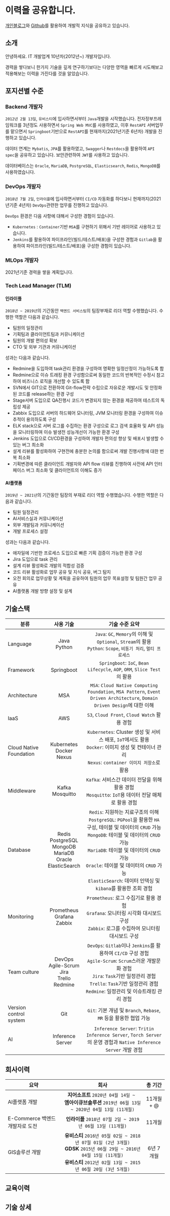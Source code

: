 # 이력을 공유합니다.

[개인블로그](https://yeti.tistory.com/)와 [Github](https://github.com/amansman77)를 활용하여 개발적 지식을 공유하고 있습니다.

## 소개

안녕하세요.
IT 개발업계 10년차(2012년~) 개발자입니다.

경력을 쌓다보니 한가지 기술을 깊게 연구하기보다는 다양한 영역을 빠르게 시도해보고 적용해보는 이력을 가진다를 것을 알았습니다.

## 포지션별 수준

### Backend 개발자

`2012년 2월 13일`, `유비스티`에 입사하면서부터 `Java`개발을 시작했습니다.
전자정부프레임워크를 3년정도 사용하면서 `Spring Web MVC`를 사용하였고, 이후 `RestAPI` 서버업무를 맡으면서 `Springboot`기반으로 `RestAPI`를 현재까지(2021년기준 6년차) 개발을 진행하고 있습니다.

데이터 연계는 `Mybatis`, `JPA`를 활용하였고, `Swagger`나 `Restdocs`을 활용하여 `API spec`을 공유하고 있습니다.
보안관련하여 `JWT`를 사용하고 있습니다.

데이터베이스는 `Oracle`, `MariaDB`, `PostgreSQL`, `Elasticsearch`, `Redis`, `MongoDB`를 사용하였습니다.

### DevOps 개발자

`2018년 7월 2일`, `인라이플`에 입사하면서부터 `CI/CD` 자동화를 하다보니 현재까지(2021년기준 4년차) `DevOps`관련한 업무를 진행하고 있습니다.

`DevOps` 환경은 다음 사항에 대해서 구성한 경험이 있습니다.
- `Kubernetes` : `Container`기반 `MSA`를 구현하기 위해서 기반 레이어로 사용하고 있습니다.
- `Jenkins`를 활용하여 파이프라인(빌드/테스트/배포)을 구성한 경험과 `Gitlab`을 활용하여 파이프라인(빌드/테스트/배포)을 구성한 경험이 있습니다.

### MLOps 개발자

2021년기준 경력을 쌓을 계획입니다.

### Tech Lead Manager (TLM)

#### 인라이플

`2018년 ~ 2019년`의 기간동안 `백엔드 서비스팀`의 팀장부재로 리더 역할 수행했습니다.
수행한 역할은 다음과 같습니다.
- 팀원의 일정관리
- 기획팀과 클라이언트팀과 커뮤니케이션
- 팀원의 개발 편의성 확보
- CTO 및 외부 기관과 커뮤니케이션

성과는 다음과 같습니다.
- Redmine을 도입하여 task관리 환경을 구성하여 명확한 일정산정이 가능하도록 함
- Redmine으로 이슈 트래킹 환경 구성함으로써 동일한 코드의 반복적인 수정시 참고하여 비즈니스 로직을 개선할 수 있도록 함 
- SVN에서 GIT으로 전환하여 Git-flow전략 수립으로 자유로운 개발시도 및 안정화된 코드를 release하는 환경 구성
- Stage서버 도입으로 QA진행시 코드가 변경되지 않는 환경을 제공하여 테스트의 독립성 제공
- Zabbix 도입으로 서버의 하드웨어 모니터링, JVM 모니터링 환경을 구성하여 이슈 추적이 용의하도록 구성
- ELK stack으로 서버 로그를 수집하는 환경 구성으로 로그 검색 효율화 및 API 성능을 모니터링하여 이슈 발생전 성능개선이 가능한 환경 구성
- Jenkins 도입으로 CI/CD환경을 구성하여 개발자 편의성 향상 및 배포시 발생할 수 있는 버그 최소화
- 설계 리뷰를 활성화하여 구현전에 충분한 논의를 함으로써 개발 진행사항에 대한 번복 최소화
- 기획변경에 따른 클라이언트 개발자와 API flow 리뷰를 진행하여 사전에 API 인터페이스 버그 최소화 및 클라이언트의 이해도 증가

#### AI플랫폼

`2019년 ~ 2021년`의 기간동안 팀장의 부재로 리더 역할 수행했습니다.
수행한 역할은 다음과 같습니다.
- 팀원 일정관리
- AI서비스실과 커뮤니케이션
- 외부 개발팀과 커뮤니케이션
- 개발 프로세스 설정

성과는 다음과 같습니다.
- 애자일에 기반한 프로세스 도입으로 빠른 기획 검증이 가능한 환경 구성
- Jira 도입으로 task 관리
- 설계 리뷰 활성화로 개발의 적합성 검증
- 코드 리뷰 활성화로 업무 공유 및 지식 공유, 버그 탐지
- 오전 회의로 업무상황 및 계획을 공유하여 팀원의 업무 목표설정 및 팀원간 업무 공유
- AI플랫폼 개발 방향 설정 및 설계

## 기술스택

| 분류 | 사용 기술 | 기술 수준 요약 |
|---|:---:|:---:|
| Language | Java <br/> Python | `Java`: `GC`, `Memory`의 이해 및 `Optional`, `Stream`의 활용 <br/> `Python`: `Scope`, `비동기 처리`, `멀티 프로세스`  |
| Framework | Springboot | `Springboot`: `IoC`, `Bean Lifecycle`, `AOP`, `ORM`, `Slice Test`의 활용 |
| Architecture | MSA | `MSA`: `Cloud Native Computing Foundation`, `MSA Pattern`, `Event Driven Architecture`, `Domain Driven Design`에 대한 이해 |
| IaaS | AWS | `S3`, `Cloud Front`, `Cloud Watch` 활용 경험
| Cloud Native Foundation | Kubernetes <br/> Docker <br/> Nexus | `Kubernetes`: Cluster 생성 및 서비스 배포, `IoT`에서도 활용 <br/> `Docker`: 이미지 생성 및 컨테이너 관리 </br> `Nexus`: `container 이미지 저장소`로 활용 |
| Middleware | Kafka <br/> Mosquitto | `Kafka`: 서비스간 데이터 전달을 위해 활용 경험 <br/> `Mosquitto`: `IoT`용 데이터 전달 매체로 활용 경험 |
| Database | Redis <br/> PostgreSQL <br/> MongoDB <br/> MariaDB <br/> Oracle <br/> ElasticSearch | `Redis`: 지원하는 지료구조의 이해 <br/> `PostgreSQL`: `PGPool`을 활용한 `HA` 구성, 테이블 및 데이터의 `CRUD` 가능 <br/> `MongoDB`: 테이블 및 데이터의 `CRUD` 가능 <br/> `MariaDB`: 테이블 및 데이터의 `CRUD` 가능 <br/> `Oracle`: 테이블 및 데이터의 `CRUD` 가능 <br/> `ElasticSearch`: 데이터 인덱싱 및 `kibana`를 활용한 조회 경험 |
| Monitoring | Prometheus <br/> Grafana <br/> Zabbix | `Prometheus`: 로그 수집기로 활용 경험 <br/> `Grafana`: 모니터링 시각화 대시보드 구성 <br/> `Zabbix`: 로그를 수집하여 모니터링 대시보드 구성 |
| Team culture | DevOps <br/> Agile-Scrum <br/> Jira <br/> Trello <br/> Redmine | `DevOps`: `Gitlab`이나 `Jenkins`를 활용하여 `CI/CD` 구성 경험 <br/> `Agile-Scrum`: `Scrum`스러운 개발문화 경험 <br/> `Jira`: `Task`기반 일정관리 경험 <br/> `Trello`: `Task`기반 일정관리 경험 <br/> `Redmine`: 일정관리 및 이슈트래킹 관리 경험 |
| Version control system | Git | `Git`: 기본 개념 및 `Branch`, `Rebase`, `MR` 등을 활용한 협업 가능  |
| AI | Inference Server | `Inference Server`: `Tritin Inference Server`, `Torch Server`의 운영 경험과 `Native Inference Server` 개발 경험 |

## 회사이력

| 요약 | 회사 | 총 기간 |
|-----|:-----:|:----:|
| AI플랫폼 개발 | __지어소프트__ `2020년 04월 14일 ~ ` <br/> __엠아이큐브솔루션__ `2019년 06월 13일 ~ 2020년 04월 13일 (11개월)` | 11개월 + @ |
| E-Commerce 백엔드 개발자로 도전 | __인라이플__ `2018년 07월 2일 ~ 2019년 06월 13일 (11개월)` | 11개월 |
| GIS솔루션 개발 | __유비스티__ `2016년 05월 02일 ~ 2018년 07월 01일 (2년 3개월)` <br/> __GDSK__ `2015년 06월 29일 ~ 2016년 04월 15일 (11개월)` <br/> __유비스티__ `2012년 02월 13일 ~ 2015년 06월 20일 (3년 5개월)` | 6년 7개월 |

## 교육이력

## 기술 상세
